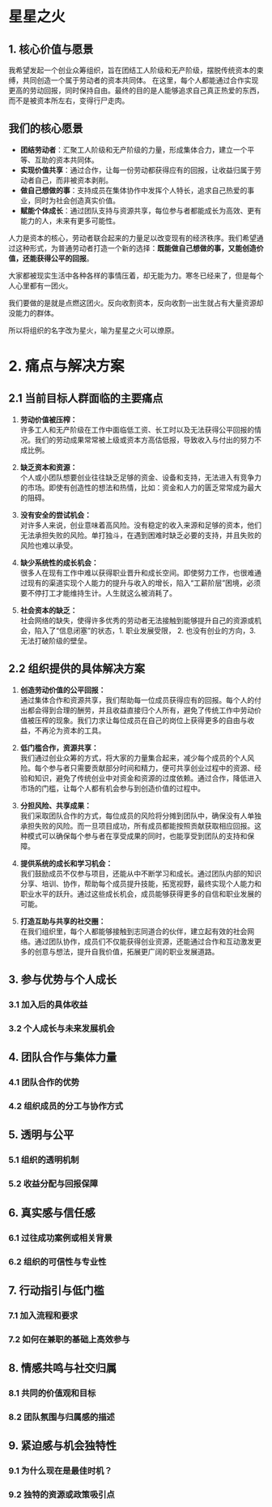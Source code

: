 # 星星之火

## 1. 核心价值与愿景

我希望发起一个创业众筹组织，旨在团结工人阶级和无产阶级，摆脱传统资本的束缚，共同创造一个属于劳动者的资本共同体。
在这里，每个人都能通过合作实现更高的劳动回报，同时保持自由。最终的目的是人能够追求自己真正热爱的东西，而不是被资本所左右，变得行尸走肉。

## 我们的核心愿景
- **团结劳动者**：汇聚工人阶级和无产阶级的力量，形成集体合力，建立一个平等、互助的资本共同体。
- **实现价值共享**：通过合作，让每一份劳动都获得应有的回报，让收益归属于劳动者自己，而非被资本剥削。
- **做自己想做的事**：支持成员在集体协作中发挥个人特长，追求自己热爱的事业，同时为社会创造真实价值。
- **赋能个体成长**：通过团队支持与资源共享，每位参与者都能成长为高效、更有能力的人，未来有更多可能性。

人力是资本的核心，劳动者联合起来的力量足以改变现有的经济秩序。我们希望通过这种形式，为普通劳动者打造一个新的选择：**既能做自己想做的事，又能创造价值，还能获得公平的回报**。

大家都被现实生活中各种各样的事情压着，却无能为力。寒冬已经来了，但是每个人心里都有一团火。

我们要做的是就是点燃这团火。反向收割资本，反向收割一出生就占有大量资源却没能力的群体。

所以将组织的名字改为星火，喻为星星之火可以燎原。


# 2. 痛点与解决方案

## 2.1 当前目标人群面临的主要痛点

1. **劳动价值被压榨：**  
   许多工人和无产阶级在工作中面临低工资、长工时以及无法获得公平回报的情况。我们的劳动成果常常被上级或资本方高估低报，导致收入与付出的努力不成比例。

2. **缺乏资本和资源：**  
   个人或小团队想要创业往往缺乏足够的资金、设备和支持，无法进入有竞争力的市场。即使有创造性的想法和热情，比如：资金和人力的匮乏常常成为最大的阻碍。

3. **没有安全的尝试机会：**  
   对许多人来说，创业意味着高风险。没有稳定的收入来源和足够的资本，他们无法承担失败的风险。单打独斗，在遇到困难时缺乏必要的支持，并且失败的风险也难以承受。

4. **缺少系统性的成长机会：**  
   很多人在现有工作中难以获得职业晋升和成长空间。即使努力工作，也很难通过现有的渠道实现个人能力的提升与收入的增长，陷入“工薪阶层”困境，必须要不停打工才能维持生计。人生就这么被消耗了。

5. **社会资本的缺乏：**  
   社会网络的缺失，使得许多优秀的劳动者无法接触到能够提升自己的资源或机会，陷入了“信息闭塞”的状态，1. 职业发展受限， 2. 也没有创业的方向，3. 无法打破阶级的壁垒。

## 2.2 组织提供的具体解决方案

1. **创造劳动价值的公平回报：**  
   通过集体合作和资源共享，我们帮助每一位成员获得应有的回报。每个人的付出都会得到合理的酬劳，并且收益直接归个人所有，避免了传统工作中劳动价值被压榨的现象。我们力求让每位成员在自己的岗位上获得更多的自由与收益，不再沦为资本的工具。

2. **低门槛合作，资源共享：**  
   我们通过创业众筹的方式，将大家的力量集合起来，减少每个成员的个人风险。每个参与者只需要贡献部分时间和精力，便可共享创业过程中的资源、经验和知识，避免了传统创业中对资金和资源的过度依赖。通过合作，降低进入市场的门槛，让每个人都有机会参与到创造价值的过程中。

3. **分担风险、共享成果：**  
   我们采取团队合作的方式，每位成员的风险将分摊到团队中，确保没有人单独承担失败的风险。而一旦项目成功，所有成员都能按照贡献获取相应回报。这种模式可以确保每个参与者在享受成果的同时，也能享受到团队的支持和保障。

4. **提供系统的成长和学习机会：**  
   我们鼓励成员不仅参与项目，还能从中不断学习和成长。通过团队内部的知识分享、培训、协作，帮助每个成员提升技能，拓宽视野，最终实现个人能力和职业水平的跃升。通过这些成长机会，成员能够获得更多的自信和职业发展的可能。

5. **打造互助与共享的社交圈：**  
   在我们组织里，每个人都能够接触到志同道合的伙伴，建立起有效的社会网络。通过团队协作，成员们不仅能获得创业资源，还能通过合作和互动激发更多的创意与想法，提升自我价值，拓展更广阔的职业发展道路。


## 3. 参与优势与个人成长
### 3.1 加入后的具体收益  
### 3.2 个人成长与未来发展机会  

## 4. 团队合作与集体力量
### 4.1 团队合作的优势  
### 4.2 组织成员的分工与协作方式  

## 5. 透明与公平
### 5.1 组织的透明机制  
### 5.2 收益分配与回报保障  

## 6. 真实感与信任感
### 6.1 过往成功案例或相关背景  
### 6.2 组织的可信性与专业性  

## 7. 行动指引与低门槛
### 7.1 加入流程和要求  
### 7.2 如何在兼职的基础上高效参与  

## 8. 情感共鸣与社交归属
### 8.1 共同的价值观和目标  
### 8.2 团队氛围与归属感的描述  

## 9. 紧迫感与机会独特性
### 9.1 为什么现在是最佳时机？  
### 9.2 独特的资源或政策吸引点  
